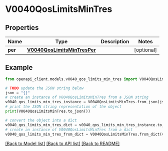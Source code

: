 # V0040QosLimitsMinTres


## Properties

Name | Type | Description | Notes
------------ | ------------- | ------------- | -------------
**per** | [**V0040QosLimitsMinTresPer**](V0040QosLimitsMinTresPer.md) |  | [optional] 

## Example

```python
from openapi_client.models.v0040_qos_limits_min_tres import V0040QosLimitsMinTres

# TODO update the JSON string below
json = "{}"
# create an instance of V0040QosLimitsMinTres from a JSON string
v0040_qos_limits_min_tres_instance = V0040QosLimitsMinTres.from_json(json)
# print the JSON string representation of the object
print(V0040QosLimitsMinTres.to_json())

# convert the object into a dict
v0040_qos_limits_min_tres_dict = v0040_qos_limits_min_tres_instance.to_dict()
# create an instance of V0040QosLimitsMinTres from a dict
v0040_qos_limits_min_tres_from_dict = V0040QosLimitsMinTres.from_dict(v0040_qos_limits_min_tres_dict)
```
[[Back to Model list]](../README.md#documentation-for-models) [[Back to API list]](../README.md#documentation-for-api-endpoints) [[Back to README]](../README.md)


